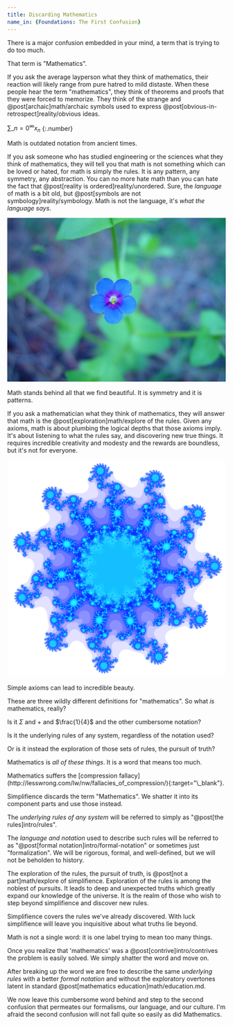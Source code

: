 ```yaml
---
title: Discarding Mathematics
name_in: {Foundations: The First Confusion}
---
```

There is a major confusion embedded in your mind, a term that is trying to do too much.

That term is "Mathematics".

If you ask the average layperson what they think of mathematics, their reaction will likely range from pure hatred to mild distaste. When these people hear the term "mathematics", they think of theorems and proofs that they were forced to memorize. They think of the strange and @post[archaic]math/archaic symbols used to express @post[obvious-in-retrospect]reality/obvious ideas.

$\sum\limits\_{n=0}^\infty x_n$
{:.number}

<aside class="info" markdown="block">
Math is outdated notation from ancient times.
</aside>

If you ask someone who has studied engineering or the sciences what they think of mathematics, they will tell you that math is not something which can be loved or hated, for math is simply <span class="simplifience" markdown="inline">the rules</span>. It is any pattern, any symmetry, any abstraction. You can no more hate math than you can hate the fact that @post[reality is ordered]reality/unordered. Sure, the *language* of math is a bit old, but @post[symbols are not symbology]reality/symbology. Math is not the language, it's *what the language says*.

![Blue Flower](/images/blue-flower.jpg)

<aside class="info" markdown="block">
Math stands behind all that we find beautiful. It is symmetry and it is patterns.
</aside>

If you ask a mathematician what they think of mathematics, they will answer that math is the @post[exploration]math/explore of the rules. Given any axioms, math is about plumbing the logical depths that those axioms imply. It's about listening to what the rules say, and discovering new true things. It requires incredible creativity and modesty and the rewards are boundless, but it's not for everyone.

![Julia](/images/julia.png)

<aside class="info" markdown="block">
Simple axioms can lead to incredible beauty.
</aside>

These are three wildly different definitions for "mathematics". So what *is* mathematics, really?

Is it $\Sigma$ and $+$ and $\frac{1}{4}$ and the other cumbersome notation?

Is it the underlying rules of any system, regardless of the notation used?

Or is it instead the exploration of those sets of rules, the pursuit of truth?

Mathematics is *all of these things*. It is a word that <span class="info" markdown="inline">means too much</span>.

<aside class="info" markdown="block">
Mathematics suffers the [compression fallacy](http://lesswrong.com/lw/nw/fallacies_of_compression/){:target="\_blank"}.
</aside>

Simplifience discards the term "Mathematics". We shatter it into its component parts and use those instead.

The *underlying rules of any system* will be referred to simply as "@post[the rules]intro/rules".

The *language and notation* used to describe such rules will be referred to as "@post[formal notation]intro/formal-notation" or sometimes just "formalization". We will be rigorous, formal, and well-defined, but we will not be beholden to history.

The exploration of the rules, the pursuit of truth, is @post[not a part]math/explore of simplifience. Exploration of the rules is among the noblest of pursuits. It leads to deep and unexpected truths which greatly expand our knowledge of the universe. It is the realm of those who wish to step beyond simplifience and <span class="info" markdown="inline">discover new rules</span>.

<aside class="info" markdown="block">
Simplifience covers the rules we've already discovered. With luck simplifience will leave you inquisitive about what truths lie beyond.
</aside>

Math is not a single word: it is one label trying to mean too many things.

Once you realize that 'mathematics' was a @post[contrive]intro/contrives the problem is easily solved. We simply shatter the word and move on.

After breaking up the word we are free to describe the same *underlying rules* with a better *formal notation* and without the exploratory overtones latent in standard @post[mathematics education]math/education.md.

We now leave this cumbersome word behind and step to the second confusion that permeates our formalisms, our language, and our culture. I'm afraid the second confusion will not fall quite so easily as did Mathematics.
